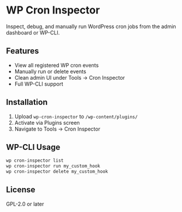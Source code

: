 # WP Cron Inspector

Inspect, debug, and manually run WordPress cron jobs from the admin dashboard or WP-CLI.

## Features
- View all registered WP cron events
- Manually run or delete events
- Clean admin UI under Tools → Cron Inspector
- Full WP-CLI support

## Installation
1. Upload `wp-cron-inspector` to `/wp-content/plugins/`
2. Activate via Plugins screen
3. Navigate to Tools → Cron Inspector

## WP-CLI Usage
```bash
wp cron-inspector list
wp cron-inspector run my_custom_hook
wp cron-inspector delete my_custom_hook
```

## License
GPL-2.0 or later
